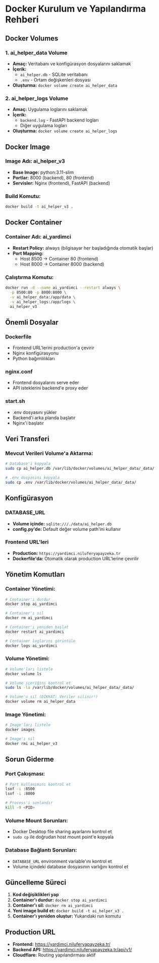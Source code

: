 # Docker Kurulum ve Yapılandırma Rehberi

## Docker Volumes

### 1. ai_helper_data Volume
- **Amaç:** Veritabanı ve konfigürasyon dosyalarını saklamak
- **İçerik:**
  - `ai_helper.db` - SQLite veritabanı
  - `.env` - Ortam değişkenleri dosyası
- **Oluşturma:** `docker volume create ai_helper_data`

### 2. ai_helper_logs Volume
- **Amaç:** Uygulama loglarını saklamak
- **İçerik:**
  - `backend.log` - FastAPI backend logları
  - Diğer uygulama logları
- **Oluşturma:** `docker volume create ai_helper_logs`

## Docker Image

### Image Adı: ai_helper_v3
- **Base Image:** python:3.11-slim
- **Portlar:** 8000 (backend), 80 (frontend)
- **Servisler:** Nginx (frontend), FastAPI (backend)

### Build Komutu:
```bash
docker build -t ai_helper_v3 .
```

## Docker Container

### Container Adı: ai_yardimci
- **Restart Policy:** always (bilgisayar her başladığında otomatik başlar)
- **Port Mapping:** 
  - Host 8500 → Container 80 (frontend)
  - Host 8000 → Container 8000 (backend)

### Çalıştırma Komutu:
```bash
docker run -d --name ai_yardimci --restart always \
  -p 8500:80 -p 8000:8000 \
  -v ai_helper_data:/app/data \
  -v ai_helper_logs:/app/logs \
  ai_helper_v3
```

## Önemli Dosyalar

### Dockerfile
- Frontend URL'lerini production'a çevirir
- Nginx konfigürasyonu
- Python bağımlılıkları

### nginx.conf
- Frontend dosyalarını serve eder
- API isteklerini backend'e proxy eder

### start.sh
- .env dosyasını yükler
- Backend'i arka planda başlatır
- Nginx'i başlatır

## Veri Transferi

### Mevcut Verileri Volume'a Aktarma:
```bash
# Database'i kopyala
sudo cp ai_helper.db /var/lib/docker/volumes/ai_helper_data/_data/

# .env dosyasını kopyala
sudo cp .env /var/lib/docker/volumes/ai_helper_data/_data/
```

## Konfigürasyon

### DATABASE_URL
- **Volume içinde:** `sqlite:///./data/ai_helper.db`
- **config.py'de:** Default değer volume path'ini kullanır

### Frontend URL'leri
- **Production:** `https://yardimci.niluferyapayzeka.tr`
- **Dockerfile'da:** Otomatik olarak production URL'lerine çevrilir

## Yönetim Komutları

### Container Yönetimi:
```bash
# Container'ı durdur
docker stop ai_yardimci

# Container'ı sil
docker rm ai_yardimci

# Container'ı yeniden başlat
docker restart ai_yardimci

# Container loglarını görüntüle
docker logs ai_yardimci
```

### Volume Yönetimi:
```bash
# Volume'ları listele
docker volume ls

# Volume içeriğini kontrol et
sudo ls -la /var/lib/docker/volumes/ai_helper_data/_data/

# Volume'u sil (DİKKAT: Veriler silinir!)
docker volume rm ai_helper_data
```

### Image Yönetimi:
```bash
# Image'ları listele
docker images

# Image'ı sil
docker rmi ai_helper_v3
```

## Sorun Giderme

### Port Çakışması:
```bash
# Port kullanımını kontrol et
lsof -i :8500
lsof -i :8000

# Process'i sonlandır
kill -9 <PID>
```

### Volume Mount Sorunları:
- Docker Desktop file sharing ayarlarını kontrol et
- `sudo cp` ile doğrudan host mount point'e kopyala

### Database Bağlantı Sorunları:
- `DATABASE_URL` environment variable'ını kontrol et
- Volume içindeki database dosyasının varlığını kontrol et

## Güncelleme Süreci

1. **Kod değişiklikleri yap**
2. **Container'ı durdur:** `docker stop ai_yardimci`
3. **Container'ı sil:** `docker rm ai_yardimci`
4. **Yeni image build et:** `docker build -t ai_helper_v3 .`
5. **Container'ı yeniden oluştur:** Yukarıdaki run komutu

## Production URL

- **Frontend:** https://yardimci.niluferyapayzeka.tr/
- **Backend API:** https://yardimci.niluferyapayzeka.tr/api/v1/
- **Cloudflare:** Routing yapılandırması aktif
